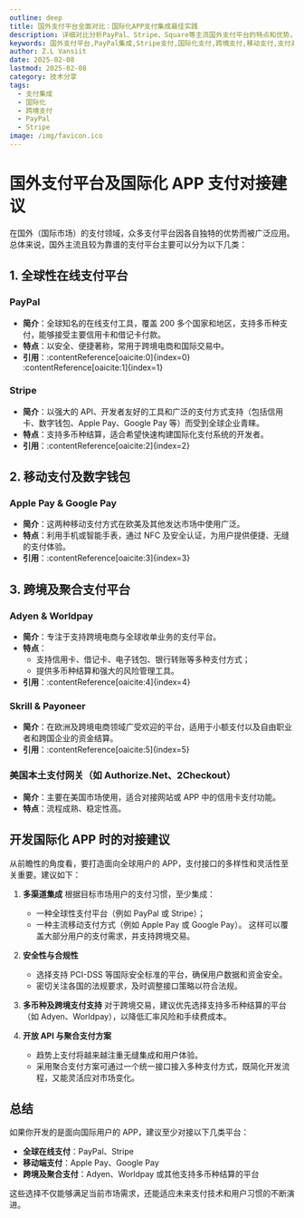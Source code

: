 ```yaml
---
outline: deep
title: 国外支付平台全面对比：国际化APP支付集成最佳实践
description: 详细对比分析PayPal、Stripe、Square等主流国外支付平台的特点和优势，提供国际化APP支付对接的完整建议和实施方案
keywords: 国外支付平台,PayPal集成,Stripe支付,国际化支付,跨境支付,移动支付,支付对接,全球支付
author: Z.L Vansiit
date: 2025-02-08
lastmod: 2025-02-08
category: 技术分享
tags:
  - 支付集成
  - 国际化
  - 跨境支付
  - PayPal
  - Stripe
image: /img/favicon.ico
---
```


# 国外支付平台及国际化 APP 支付对接建议

在国外（国际市场）的支付领域，众多支付平台因各自独特的优势而被广泛应用。总体来说，国外主流且较为靠谱的支付平台主要可以分为以下几类：

## 1. 全球性在线支付平台

### PayPal
- **简介**：全球知名的在线支付工具，覆盖 200 多个国家和地区，支持多币种支付，能够接受主要信用卡和借记卡付款。
- **特点**：以安全、便捷著称，常用于跨境电商和国际交易中。
- **引用**：&#8203;:contentReference[oaicite:0]{index=0} :contentReference[oaicite:1]{index=1}

### Stripe
- **简介**：以强大的 API、开发者友好的工具和广泛的支付方式支持（包括信用卡、数字钱包、Apple Pay、Google Pay 等）而受到全球企业青睐。
- **特点**：支持多币种结算，适合希望快速构建国际化支付系统的开发者。
- **引用**：&#8203;:contentReference[oaicite:2]{index=2}

## 2. 移动支付及数字钱包

### Apple Pay & Google Pay
- **简介**：这两种移动支付方式在欧美及其他发达市场中使用广泛。
- **特点**：利用手机或智能手表，通过 NFC 及安全认证，为用户提供便捷、无缝的支付体验。
- **引用**：&#8203;:contentReference[oaicite:3]{index=3}

## 3. 跨境及聚合支付平台

### Adyen & Worldpay
- **简介**：专注于支持跨境电商与全球收单业务的支付平台。
- **特点**：
  - 支持信用卡、借记卡、电子钱包、银行转账等多种支付方式；
  - 提供多币种结算和强大的风险管理工具。
- **引用**：&#8203;:contentReference[oaicite:4]{index=4}

### Skrill & Payoneer
- **简介**：在欧洲及跨境电商领域广受欢迎的平台，适用于小额支付以及自由职业者和跨国企业的资金结算。
- **引用**：&#8203;:contentReference[oaicite:5]{index=5}

### 美国本土支付网关（如 Authorize.Net、2Checkout）
- **简介**：主要在美国市场使用，适合对接网站或 APP 中的信用卡支付功能。
- **特点**：流程成熟、稳定性高。

## 开发国际化 APP 时的对接建议

从前瞻性的角度看，要打造面向全球用户的 APP，支付接口的多样性和灵活性至关重要。建议如下：

1. **多渠道集成**
   根据目标市场用户的支付习惯，至少集成：
   - 一种全球性支付平台（例如 PayPal 或 Stripe）；
   - 一种主流移动支付方式（例如 Apple Pay 或 Google Pay）。
   这样可以覆盖大部分用户的支付需求，并支持跨境交易。

2. **安全性与合规性**
   - 选择支持 PCI-DSS 等国际安全标准的平台，确保用户数据和资金安全。
   - 密切关注各国的法规要求，及时调整接口策略以符合法规。

3. **多币种及跨境支付支持**
   对于跨境交易，建议优先选择支持多币种结算的平台（如 Adyen、Worldpay），以降低汇率风险和手续费成本。

4. **开放 API 与聚合支付方案**
   - 趋势上支付将越来越注重无缝集成和用户体验。
   - 采用聚合支付方案可通过一个统一接口接入多种支付方式，既简化开发流程，又能灵活应对市场变化。

## 总结

如果你开发的是面向国际用户的 APP，建议至少对接以下几类平台：
- **全球在线支付**：PayPal、Stripe
- **移动端支付**：Apple Pay、Google Pay
- **跨境及聚合支付**：Adyen、Worldpay 或其他支持多币种结算的平台

这些选择不仅能够满足当前市场需求，还能适应未来支付技术和用户习惯的不断演进。

